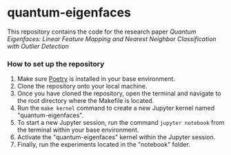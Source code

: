 # quantum-eigenfaces

This repository contains the code for the research paper *Quantum Eigenfaces: Linear Feature Mapping and Nearest Neighbor Classification with Outlier Detection* 


### How to set up the repository

1. Make sure [Poetry](https://python-poetry.org/) is installed in your base environment.
2. Clone the repository onto your local machine.
3. Once you have cloned the repository, open the terminal and navigate to the root directory where the Makefile is located.
4. Run the `make kernel` command to create a new Jupyter kernel named "quantum-eigenfaces".
5. To start a new Jupyter session, run the command `jupyter notebook` from the terminal within your base environment.
6. Activate the "quantum-eigenfaces" kernel within the Jupyter session.
7. Finally, run the experiments located in the "notebook" folder.
